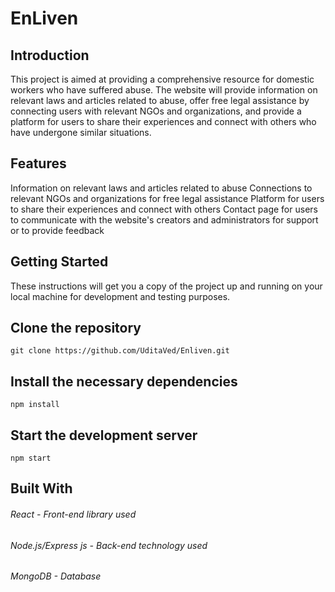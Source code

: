# EnLiven
## Introduction
This project is aimed at providing a comprehensive resource for domestic workers who have suffered abuse.
The website will provide information on relevant laws and articles related to abuse, offer free legal assistance by connecting users with relevant NGOs and 
organizations, and provide a platform for users to share their experiences and connect with others who have undergone similar situations.
## Features
Information on relevant laws and articles related to abuse
Connections to relevant NGOs and organizations for free legal assistance
Platform for users to share their experiences and connect with others
Contact page for users to communicate with the website's creators and administrators for support or to provide feedback
## Getting Started
These instructions will get you a copy of the project up and running on your local machine for development and testing purposes.

## Clone the repository
```
git clone https://github.com/UditaVed/Enliven.git
```
## Install the necessary dependencies
```
npm install
```
## Start the development server
```
npm start
```
## Built With
###### React - Front-end library used
###### Node.js/Express js - Back-end technology used
###### MongoDB - Database
